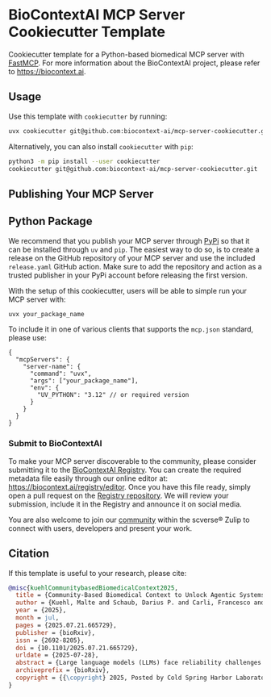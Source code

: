# BioContextAI MCP Server Cookiecutter Template

Cookiecutter template for a Python-based biomedical MCP server with [FastMCP](https://gofastmcp.com/). For more information about the BioContextAI project, please refer to https://biocontext.ai.

## Usage

Use this template with `cookiecutter` by running:

```bash
uvx cookiecutter git@github.com:biocontext-ai/mcp-server-cookiecutter.git
```

Alternatively, you can also install `cookiecutter` with `pip`:

```bash
python3 -m pip install --user cookiecutter
cookiecutter git@github.com:biocontext-ai/mcp-server-cookiecutter.git
```

## Publishing Your MCP Server

## Python Package

We recommend that you publish your MCP server through [PyPi](https://pypi.org) so that it can be installed through `uv` and `pip`. The easiest way to do so, is to create a release on the GitHub repository of your MCP server and use the included `release.yaml` GitHub action. Make sure to add the repository and action as a trusted publisher in your PyPi account before releasing the first version.

With the setup of this cookiecutter, users will be able to simple run your MCP server with:

```bash
uvx your_package_name
```

To include it in one of various clients that supports the `mcp.json` standard, please use:

```jsonc
{
  "mcpServers": {
    "server-name": {
      "command": "uvx",
      "args": ["your_package_name"],
      "env": {
        "UV_PYTHON": "3.12" // or required version
      }
    }
  }
}
```

### Submit to BioContextAI

To make your MCP server discoverable to the community, please consider submitting it to the [BioContextAI Registry](https://biocontext.ai/registry). You can create the required metadata file easily through our online editor at: https://biocontext.ai/registry/editor. Once you have this file ready, simply open a pull request on the [Registry repository](https://github.com/biocontext-ai/registry). We will review your submission, include it in the Registry and announce it on social media.

You are also welcome to join our [community](https://scverse.zulipchat.com/#narrow/channel/518508) within the scverse® Zulip to connect with users, developers and present your work.

## Citation

If this template is useful to your research, please cite:

```bibtex
@misc{kuehlCommunitybasedBiomedicalContext2025,
  title = {Community-Based Biomedical Context to Unlock Agentic Systems},
  author = {Kuehl, Malte and Schaub, Darius P. and Carli, Francesco and Heumos, Lukas and {Fern{\'a}ndez-Zapata}, Camila and Kaiser, Nico and Schaul, Jonathan and Panzer, Ulf and Bonn, Stefan and Lobentanzer, Sebastian and {Saez-Rodriguez}, Julio and Puelles, Victor G.},
  year = {2025},
  month = jul,
  pages = {2025.07.21.665729},
  publisher = {bioRxiv},
  issn = {2692-8205},
  doi = {10.1101/2025.07.21.665729},
  urldate = {2025-07-28},
  abstract = {Large language models (LLMs) face reliability challenges stemming from hallucinations and insufficient access to validated scientific resources. Existing solutions are often fragmented and limited to specific applications, hindering broader adoption and interoperability. Here, we present Biomedical Context for Artificial Intelligence (BioContextAI), an open-source initiative centered on Model Context Protocol (MCP) servers to address these limitations. BioContextAI provides a community-oriented registry for discovering domain-specific MCP servers and a proof-of-concept server implementation that integrates widely-used biomedical knowledgebases. By enabling standardized access to validated scientific knowledge, BioContextAI aims to facilitate the development of composable agentic systems for biomedical research. Together, this work contributes to an emerging ecosystem of community-driven approaches for expanding the capabilities and reliability of biomedical AI systems.},
  archiveprefix = {bioRxiv},
  copyright = {{\copyright} 2025, Posted by Cold Spring Harbor Laboratory. This pre-print is available under a Creative Commons License (Attribution 4.0 International), CC BY 4.0, as described at http://creativecommons.org/licenses/by/4.0/},
}
```
